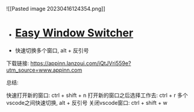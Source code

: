![[Pasted image 20230416124354.png]]

- # [Easy Window Switcher](https://neosmart.net/EasySwitch/)

- 快速切换多个窗口, alt + 反引号

下载链接: https://appinn.lanzoui.com/iQtJVri559e?utm_source=www.appinn.com


总结: 

快速打开新的窗口: ctrl + shift + n
打开新的窗口之后选择工作去: ctrl + r
多个vscode之间快速切换, alt + 反引号
关闭vscode窗口: ctrl + shift + w